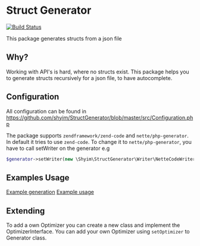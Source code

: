 # Struct Generator

[![Build Status](https://travis-ci.com/shyim/StructGenerator.svg?branch=master)](https://travis-ci.com/shyim/DatabaseEntitiesBuilder)

This package generates structs from a json file

## Why?

Working with API's is hard, where no structs exist. This package helps you to generate structs recursively for a json file, to have autocomplete.

## Configuration

All configuration can be found in https://github.com/shyim/StructGenerator/blob/master/src/Configuration.php

The package supports `zendframework/zend-code` and `nette/php-generator`. In default it tries to use `zend-code`.
To change it to `nette/php-generator`, you have to call setWriter on the generator e.g

```php
$generator->setWriter(new \Shyim\StructGenerator\Writer\NetteCodeWriter());
```

## Examples Usage

[Example generation](https://github.com/shyim/StructGenerator/blob/master/examples/generate.php)
[Example usage](https://github.com/shyim/StructGenerator/blob/master/examples/use.php)

## Extending

To add a own Optimizer you can create a new class and implement the OptimizerInterface. You can add your own Optimizer using `setOptimizer` to Generator class.
